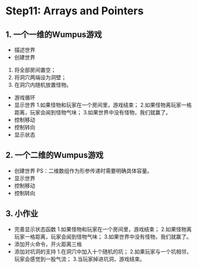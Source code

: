 # Step11: Arrays and Pointers
## 1. 一个一维的Wumpus游戏
- 描述世界
- 创建世界
1. 将全部房间置空；
2. 将洞穴两端设为洞壁；
3. 在洞穴内随机放置怪物。
- 游戏循环
- 显示世界
1.如果怪物和玩家在一个房间里，游戏结束；
2.如果怪物离玩家一格距离，玩家会闻到怪物气味；
3.如果世界中没有怪物，我们就赢了。
- 控制移动
- 控制转向
- 显示状态
## 2. 一个二维的Wumpus游戏
- 创建世界
PS：二维数组作为形参传递时需要明确具体容量。
- 显示世界
- 控制移动
- 控制转向
## 3. 小作业
- 完善显示状态函数
1.如果怪物和玩家在一个房间里，游戏结束；
2.如果怪物离玩家一格距离，玩家会闻到怪物气味；
3.如果世界中没有怪物，我们就赢了。
- 添加开火命令，开火距离三格
- 添加对坑洞的支持
1.在洞穴中加入十个随机的坑；
2.如果玩家与一个坑相邻，玩家会感觉到一股气流；
3.当玩家掉进坑洞，游戏结束。